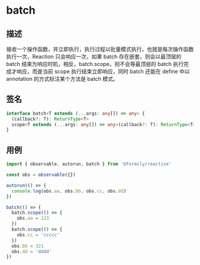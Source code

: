 # batch

## 描述

接收一个操作函数，并立即执行，执行过程以批量模式执行，也就是每次操作函数执行一次，Reaction 只会响应一次，如果 batch 存在嵌套，则会以最顶层的 batch 结束为响应时机，相反，batch.scope，则不会等最顶层的 batch 执行完成才响应，而是当前 scope 执行结束立即响应，同时 batch 还能在 define 中以 annotation 的方式标注某个方法是 batch 模式。

## 签名

```ts
interface batch<T extends (...args: any[]) => any> {
  (callback?: T): ReturnType<T>
  scope<T extends (...args: any[]) => any>(callback?: T): ReturnType<T>
}
```

## 用例

```ts
import { observable, autorun, batch } from '@formily/reactive'

const obs = observable({})

autorun(() => {
  console.log(obs.aa, obs.bb, obs.cc, obs.dd)
})

batch(() => {
  batch.scope(() => {
    obs.aa = 123
  })
  batch.scope(() => {
    obs.cc = 'ccccc'
  })
  obs.bb = 321
  obs.dd = 'dddd'
})
```
